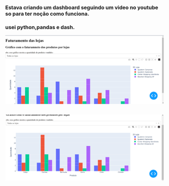 ### Estava criando um dashboard seguindo um video no youtube so para ter noção como funciona. 
### usei python,pandas e dash. 

<img src="img1.png" /><br><br>

<img src="img2.png" /><br><br>